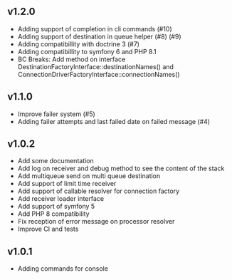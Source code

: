 v1.2.0
------

* Adding support of completion in cli commands (#10)
* Adding support of destination in queue helper (#8) (#9)
* Adding compatibillity with doctrine 3 (#7)
* Adding compatibillity to symfony 6 and PHP 8.1
* BC Breaks: Add method on interface DestinationFactoryInterface::destinationNames() and ConnectionDriverFactoryInterface::connectionNames()


v1.1.0
------

* Improve failer system (#5)
* Adding failer attempts and last failed date on failed message (#4)


v1.0.2
------

* Add some documentation
* Add log on receiver and debug method to see the content of the stack
* Add multiqueue send on multi queue destination
* Add support of limit time receiver                                                                                                                              
* Add support of callable resolver for connection factory                                                                                                                          
* Add receiver loader interface                                                                                                                                            
* Add support of symfony 5
* Add PHP 8 compatibility
* Fix reception of error message on processor resolver
* Improve CI and tests


v1.0.1
------

* Adding commands for console
